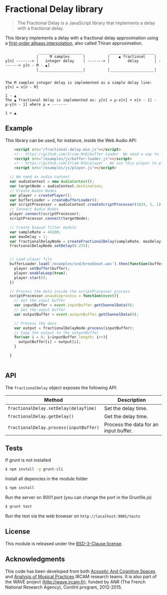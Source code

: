 # Fractional Delay library

> The Fractional Delay is a JavaScript library that implements a delay with a fractional delay.

This library implements a delay with a fractional delay approximation using a [first-order allpass interpolation](https://ccrma.stanford.edu/~jos/pasp/First_Order_Allpass_Interpolation.html), also called Thiran approximation.

```
               ____________________            ____________________           
              |     M samples      |          |    ▲ fractional    |          
y[n] -------> |   integer delay    | -------> |        delay       | -------> y[n - M - ▲]
              |____________________|          |____________________|          


The M samples integer delay is implemented as a simple delay line: y[n] = x[n - M]
                                                                                           1 - ▲
The ▲ fractional delay is implemented as: y[n] = μ·x[n] + x[n - 1] - μ·y[n - 1] where μ = -------
                                                                                           1 + ▲

```

## Example

This library can be used, for instance, inside the Web Audio API:

```html
    <script src="/fractional-delay.min.js"></script>
    <!-- https://github.com/Ircam-RnD/buffer-loader  We need a way to load and decode the HRTF files, so we use this lib -->
    <script src="/examples/js/buffer-loader.js"></script>
    <!-- https://github.com/Ircam-RnD/player - We use this player to play a sound -->
    <script src="/examples/js/player.js"></script>
```

```js
  // We need an audio context
  var audioContext = new AudioContext();
  var targetNode = audioContext.destination;
  // Create Audio Nodes
  var player = createPlayer();
  var bufferLoader = createBufferLoader();
  var scriptProcessor = audioContext.createScriptProcessor(1024, 1, 1);
  // Connect Audio Nodes
  player.connect(scriptProcessor);
  scriptProcessor.connect(targetNode);

  // Create biquad filter module
  var sampleRate = 44100;
  var maxDelay = 1;
  var fractionalDelayNode = createFractionalDelay(sampleRate, maxDelay);
  fractionalDelayNode.setDelay(0.255);


  // Load player file
  bufferLoader.load('/examples/snd/breakbeat.wav').then(function(buffer){
    player.setBuffer(buffer);
    player.enableLoop(true);
    player.start();
  })

  // Process the data inside the scriptProcessor process
  scriptProcessor.onaudioprocess = function(event){
    // Get the input buffer
    var inputBuffer = event.inputBuffer.getChannelData(0);
    // Get the ouput buffer
    var outputBuffer = event.outputBuffer.getChannelData(0);

    // Process the data
    var output = fractionalDelayNode.process(inputBuffer);
    // Copy the output to the outputBuffer
    for(var i = 0; i<inputBuffer.length; i++){
      outputBuffer[i] = output[i];
    }

  }
  
```

## API

The `fractionalDelay` object exposes the following API:

Method | Description
--- | ---
`fractionalDelay.setDelay(delayTime)` | Set the delay time.
`fractionalDelay.getDelay()` | Get the delay time.
`fractionalDelay.process(inputBuffer)` | Process the data for an input buffer.


## Tests

If grunt is not installed

```bash
$ npm install -g grunt-cli
```

Install all depencies in the module folder

```bash
$ npm install
```

Run the server on 9001 port (you can change the port in the Grunfile.js)

```bash
$ grunt test
```

Run the test via the web browser on `http://localhost:9001/tests`

## License

This module is released under the [BSD-3-Clause license](http://opensource.org/licenses/BSD-3-Clause).

## Acknowledgments

This code has been developed from both [Acoustic And Cognitive Spaces](http://recherche.ircam.fr/equipes/salles/) and [Analysis of Musical Practices](http://apm.ircam.fr) IRCAM research teams. It is also part of the WAVE project (http://wave.ircam.fr), funded by ANR (The French National Research Agency), ContInt program, 2012-2015.